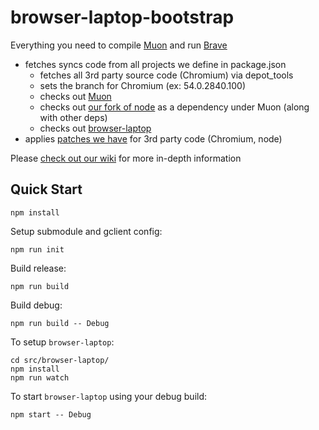 # browser-laptop-bootstrap
Everything you need to compile [Muon](https://github.com/brave/muon) and run [Brave](https://github.com/brave/browser-laptop)
- fetches syncs code from all projects we define in package.json
  - fetches all 3rd party source code (Chromium) via depot_tools
  - sets the branch for Chromium (ex: 54.0.2840.100)
  - checks out [Muon](https://github.com/brave/muon)
  - checks out [our fork of node](https://github.com/brave/node/tree/chromium54) as a dependency under Muon (along with other deps)
  - checks out [browser-laptop](https://github.com/brave/browser-laptop)
- applies [patches we have](https://github.com/brave/muon/tree/master/patches) for 3rd party code (Chromium, node)

Please [check out our wiki](https://github.com/brave/browser-laptop-bootstrap/wiki) for more in-depth information

## Quick Start

`npm install`

Setup submodule and gclient config:

`npm run init`

Build release:

`npm run build`

Build debug:

`npm run build -- Debug`


To setup `browser-laptop`:

```
cd src/browser-laptop/
npm install
npm run watch
```

To start `browser-laptop` using your debug  build:


`npm start -- Debug`
